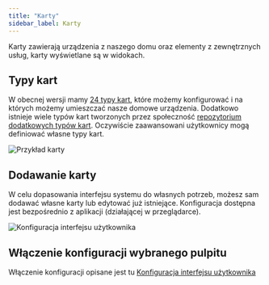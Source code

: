 ```yaml
---
title: "Karty"
sidebar_label: Karty
---
```


Karty zawierają urządzenia z naszego domu oraz elementy z zewnętrznych usług, karty wyświetlane są w widokach.

## Typy kart

W obecnej wersji mamy [24 typy kart](https://www.home-assistant.io/lovelace/), które możemy konfigurować i na których możemy umieszczać nasze domowe urządzenia.
Dodatkowo istnieje wiele typów kart tworzonych przez społeczność [repozytorium dodatkowych typów kart](https://github.com/custom-cards). Oczywiście zaawansowani użytkownicy mogą definiować własne typy kart.

![Przykład karty](/img/en/frontend/frontend-card-plant.png)

## Dodawanie karty

W celu dopasowania interfejsu systemu do własnych potrzeb, możesz sam dodawać własne karty lub edytować już istniejące. Konfiguracja dostępna jest bezpośrednio z aplikacji (działającej w przeglądarce).

![Konfiguracja interfejsu użytkownika](/img/en/frontend/frontend-card-edit.png)

## Włączenie konfiguracji wybranego pulpitu

Włączenie konfiguracji opisane jest tu [Konfiguracja interfejsu użytkownika](/docs/ais_app_ui_config)
